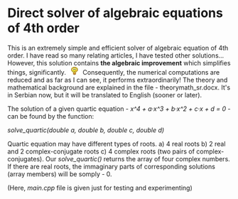 # Direct solver of algebraic equations of 4th order
This is an extremely simple and efficient solver of algebraic equation of 4th order. I have read so many relating articles, I have tested other solutions... However, this solution contains <b>the algebraic improvement</b> which simplifies things, significantly. <img src="https://raw.githubusercontent.com/sasamil/WMS-TMS-Maker-Qt-GUI/master/icons/emoticons/idea2.gif" alt="eureka" height="18" width="30"> Consequently, the numerical computations are reduced and as far as I can see, it performs extraordinarily! The theory and mathematical background are explained in the file - theorymath_sr.docx. It's in Serbian now, but it will be translated to English (sooner or later).

The solution of a given quartic equation - <i>x^4 + a·x^3 + b·x^2 + c·x + d = 0</i> - can be found by the function: 

<i>solve_quartic(double a, double b, double c, double d)</i>

Quartic equation may have different types of roots. a) 4 real roots b) 2 real and 2 complex-conjugate roots c) 4 complex roots (two pairs of complex-conjugates). Our <i>solve_quartic()</i> returns the array of four complex numbers. If there are real roots, the immaginary parts of corresponding solutions (array members) will be somply - 0.

(Here, <i>main.cpp</i> file is given just for testing and experimenting) 

